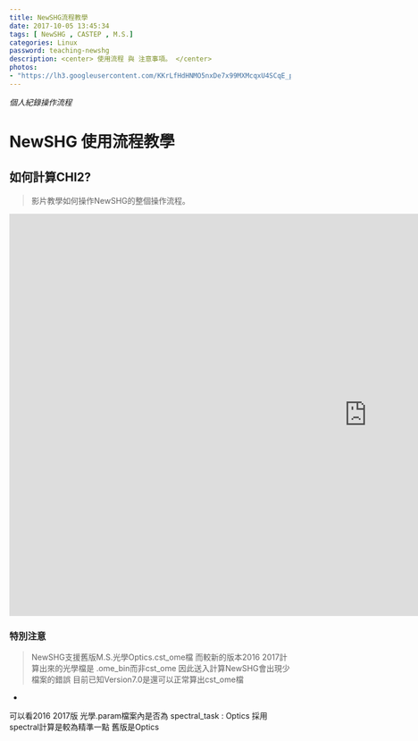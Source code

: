 ```yaml
---
title: NewSHG流程教學
date: 2017-10-05 13:45:34
tags: [ NewSHG , CASTEP , M.S.]
categories: Linux
password: teaching-newshg
description: <center> 使用流程 與 注意事項。 </center>
photos:
- "https://lh3.googleusercontent.com/KKrLfHdHNMO5nxDe7x99MXMcqxU4SCqE_pvtw3ew11PX0ZEHP9ecG9D9iONCwKOI7uQbR_KOOFuX-p4pRVHKREtylexc-tQO-73yquDBUte3OBaJXShvB_CbRqBv-wvE2rXMQNhtI9F53ylXAFw6U7ivuyXZGF4rA5CmYHmF-UjVOn2RFUTN2wEEPUKbOgNXbG3f_YnZPxc5U4O13i7abXkzUVmrMxE7VO0wZc3br7NCfkhsmHgYVe1yt3Z3y8akIALeAUoxH3EVCYH1MOWqfLsGJvLPGxaQ7MyT6K4inj0DBECNJjbHRtg53Hx7_ClOd9VS7DSNTHlTLKoI7hHM2es5_NoyIFKBsOPFqxGmWjTePobR4HHZHXhJx-MJyUqmjxJVJCWV5tZyEoYeiAfzp6j8KauSqRVDWNO5w5bxlKnpWxcTN9_yuNS_GeHCZjqEEXNekR_y1mztSWs4M7NWhynIG7DwVlC8ksrXWudLt_mUqaDc8bf83-rl0vIosGN5vDRWcekWneTpHxwkUl72M6PFymwUT67NzLJeDqZHLAY2CuUdEgFEdyYBOmIYDqzNq1ZITgNCiMk-2GHFTXHsbA8kcUVrlyRtg4r1VijrF7VInEFFHukDcHkMs1JAjng89J7pBh5cQ7GTP1yhmdYqUgnQj0ppCVGzKIC3TF2aIYZiLwHZZRbhjH1k=w2044-h1532-no"
---
```


<!--more-->

*個人紀錄操作流程*
# NewSHG 使用流程教學

## 如何計算CHI2?
>影片教學如何操作NewSHG的整個操作流程。  

<iframe width="1280" height="720" src="https://www.youtube.com/embed/sJXKdD0PSy8" frameborder="0" allowfullscreen></iframe>

### 特別注意
>NewSHG支援舊版M.S.光學Optics.cst_ome檔
而較新的版本2016 2017計算出來的光學檔是 .ome_bin而非cst_ome
因此送入計算NewSHG會出現少檔案的錯誤
目前已知Version7.0是還可以正常算出cst_ome檔
-
可以看2016 2017版 光學.param檔案內是否為 spectral_task : Optics
採用spectral計算是較為精準一點 舊版是Optics
